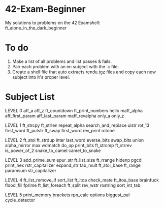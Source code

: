 # 42-Exam-Beginner
My solutions to problems on the 42 Examshell: ft_alone_in_the_dark_beginner

# To do
1. Make a list of all problems and list passes & fails.
2. Pair each problem with an en subject with the .c file.
3. Create a shell file that auto extracts rendu.tgz files and copy each new subject into it's proper level.

# Subject List

LEVEL 0
aff_a
aff_z
ft_countdown
ft_print_numbers
hello
maff_alpha
aff_first_param
aff_last_param
maff_revalpha
only_a
only_z

LEVEL 1
ft_strcpy
ft_strlen
repeat_alpha
search_and_replace
ulstr
rot_13
first_word
ft_putstr
ft_swap
first_word
rev_print
rotone

LEVEL 2
ft_atoi
ft_strdup
inter
last_word
everse_bits
swap_bits
union
alpha_mirror
max
wdmatch
do_op
print_bits
ft_strcmp
ft_strrev
is_power_of_2
snake_to_camel
camel_to_snake

LEVEL 3
add_prime_sum
epur_str
ft_list_size
ft_rrange
hidenp
pgcd
print_hex
rstr_capitalizer
expand_str
tab_mult
ft_atoi_base
ft_range
paramsum
str_capitalizer

LEVEL 4
ft_list_remove_if
sort_list
ft_itoa
check_mate
ft_itoa_base
brainfuck
flood_fill
fprime
ft_list_foreach
ft_split
rev_wstr
rostring
sort_int_tab

LEVEL 5
print_memory
brackets
rpn_calc
options
biggest_pal
cycle_detector
